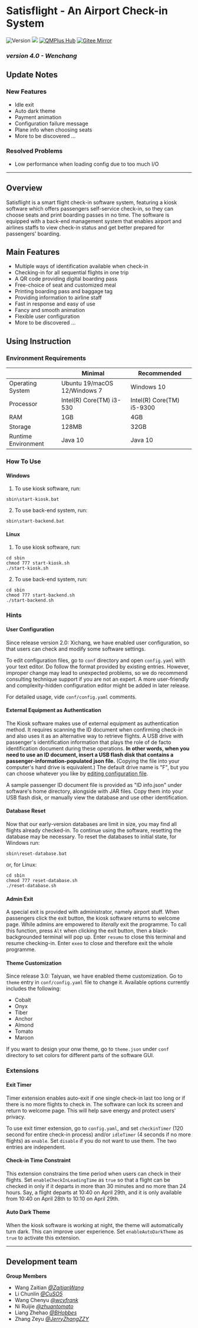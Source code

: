 # Satisflight - An Airport Check-in System


![Version](https://img.shields.io/badge/Version-4.0-green)
![](https://img.shields.io/github/repo-size/JerryZhangZZY/EBU6304-2021-Software-Engineering-Group-111)
[![QMPlus Hub](https://img.shields.io/badge/QMPlus%20Hub-here-orange)](https://hub.qmplus.qmul.ac.uk/group/ebu6304-2022-software-engin-35)
[![Gitee Mirror](https://img.shields.io/badge/Gitee%20Mirror-here-red)](https://gitee.com/jerryzhangzzy/EBU6304-2021-Software-Engineering-Group-111)

### *version 4.0 - Wenchang*

## Update Notes

### New Features

- Idle exit
- Auto dark theme
- Payment animation
- Configuration failure message
- Plane info when choosing seats
- More to be discovered ...

### Resolved Problems

- Low performance when loading config due to too much I/O

---

## Overview

Satisflight is a smart flight check-in software system, featuring a kiosk software which offers passengers self-service check-in, so they can choose seats and print boarding passes in no time. The software is equipped with a back-end management system that enables airport and airlines staffs to view check-in status and get better prepared for passengers' boarding.

## Main Features

- Multiple ways of identification available when check-in
- Checking-in for all sequential flights in one trip
- A QR code providing digital boarding pass
- Free-choice of seat and customized meal
- Printing boarding pass and baggage tag
- Providing information to airline staff
- Fast in response and easy of use
- Fancy and smooth animation
- Flexible user configuration
- More to be discovered ...

## Using Instruction

### Environment Requirements

|                     | Minimal                      | Recommended               |
|---------------------|------------------------------|---------------------------|
| Operating System    | Ubuntu 19/macOS 12/Windows 7 | Windows 10                |
| Processor           | Intel(R) Core(TM) i3-530     | Intel(R) Core(TM) i5-9300 |
| RAM                 | 1GB                          | 4GB                       |
| Storage             | 128MB                        | 32GB                      |
| Runtime Environment | Java 10                      | Java 10                   |

### How To Use

#### Windows

1. To use kiosk software, run:
```shell
sbin\start-kiosk.bat
```
2. To use back-end system, run:
```shell
sbin\start-backend.bat
```

#### Linux

1. To use kiosk software, run:
```shell
cd sbin
chmod 777 start-kiosk.sh
./start-kiosk.sh
```
2. To use back-end system, run:
```shell
cd sbin
chmod 777 start-backend.sh
./start-backend.sh
```

### Hints

#### User Configuration

Since release version 2.0: Xichang, we have enabled user configuration, so that users can check and modify some software settings.

To edit configuration files, go to `conf` directory and open `config.yaml` with your text editor.
Do follow the format provided by existing entries.
However, improper change may lead to unexpected problems, so we do recommend consulting technique support if you are not an expert.
A more user-friendly and complexity-hidden configuration editor might be added in later release.

For detailed usage, vide `conf/config.yaml` comments.

#### External Equipment as Authentication

The Kiosk software makes use of external equipment as authentication method.
It requires scanning the ID document when confirming check-in and also uses it as an alternative way to retrieve flights.
A USB drive with passenger's identification information that plays the role of de facto identification document during these operations.
**In other words, when you need to use an ID document, insert a USB flash disk that contains a passenger-information-populated json file.**
(Copying the file into your computer's hard drive is equivalent.)
The default drive name is "F", but you can choose whatever you like by [editing configuration file](#User-Configuration).

A sample passenger ID document file is provided as "ID info.json" under software's home directory, alongside with JAR files.
Copy them into your USB flash disk, or manually view the database and use other identification.

#### Database Reset

Now that our early-version databases are limit in size, you may find all flights already checked-in.
To continue using the software, resetting the database may be necessary.
To reset the databases to initial state, for Windows run:
```shell
sbin\reset-database.bat
```
or, for Linux:
```shell
cd sbin
chmod 777 reset-database.sh
./reset-database.sh
```

#### Admin Exit

A special exit is provided with administrator, namely airport stuff.
When passengers click the exit button, the kiosk software returns to welcome page.
While admins are empowered to *literally* exit the programme.
To call this function, press `Alt` when clicking the exit button, then a black-backgrounded terminal will pop up.
Enter `resumo` to close this terminal and resume checking-in.
Enter `exeo` to close and therefore exit the whole programme.

#### Theme Customization

Since release 3.0: Taiyuan, we have enabled theme customization.
Go to `theme` entry in `conf/config.yaml` file to change it.
Available options currently includes the following:

- Cobalt
- Onyx
- Tiber
- Anchor
- Almond
- Tomato
- Maroon

If you want to design your onw theme, go to `theme.json` under `conf` directory to set colors for different parts of the software GUI.

### Extensions

#### Exit Timer

Timer extension enables auto-exit if one single check-in last too long or if there is no more flights to check in.
The software can lock its screen and return to welcome page.
This will help save energy and protect users' privacy.

To use exit timer extension, go to `config.yaml`, and set `checkinTimer` (120 second for entire check-in process) and/or `idleTimer` (4 seconds if no more flights) as `enable`.
Set `disable` if you do not want to use them.
The two entries are independent.

#### Check-in Time Constraint

This extension constrains the time period when users can check in their flights.
Set `enableCheckInLeadingTime` as `true` so that a flight can be checked in only if it departs in more than 30 minutes and no more than 24 hours.
Say, a flight departs at 10:40 on April 29th, and it is only available from 10:40 on April 28th to 10:10 on April 29th.

#### Auto Dark Theme

When the kiosk software is working at night, the theme will automatically turn dark.
This can improve user experience. 
Set `enableAutoDarkTheme` as `true` to activate this extension.

---

## Development team

**Group Members**
- Wang Zaitian [*@ZaitianWang*](https://github.com/ZaitianWang)
- Li Chunlin [*@CuSO5*](https://github.com/CuSO5)
- Wang Chenyu [*@wcyfrank*](https://github.com/wcyfrank)
- Ni Ruijie [*@zhuantomato*](https://github.com/zhuantomato)
- Liang Zhehao [*@BHobbes*](https://github.com/BHobbes)
- Zhang Zeyu [*@JerryZhangZZY*](https://github.com/JerryZhangZZY)
